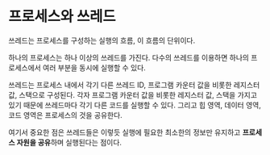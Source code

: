 # 프로세스와 쓰레드

쓰레드는 프로세스를 구성하는 실행의 흐름, 이 흐름의 단위이다. 

하나의 프로세스는 하나 이상의 쓰레드를 가진다. 다수의 쓰레드를 이용하면 하나의 프로세스에서 여러 부분을 동시에 실행할 수 있다.

쓰레드는 프로세스 내에서 각기 다른 쓰레드 ID, 프로그램 카운터 값을 비롯한 레지스터 값, 스택으로 구성된다. 각자 프로그램 카운터 값을 비롯한 레지스터 값, 스택을 가지고 있기 때문에 쓰레드마다 각기 다른 코드를 실행할 수 있다. 그리고 힙 영역, 데이터 영역, 코드 영역은 프로세스의 것을 공유한다.

여기서 중요한 점은 쓰레드들은 이렇듯 실행에 필요한 최소한의 정보만 유지하고 **프로세스 자원을 공유**하며 실행된다는 점이다.